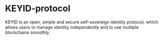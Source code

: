 # KEYID-protocol
KEYID is an open, simple and secure self-sovereign identity protocol, which allows users to manage identity independently and to use multiple blockchains smoothly.
